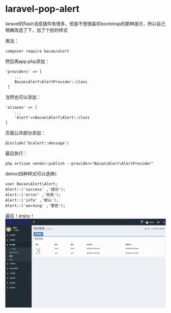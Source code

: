 # laravel-pop-alert
laravel的flash消息插件有很多，但是不想很喜欢bootstrap的那种提示，所以自己稍微改造了下，加了个别的样式


用法：
```
composer require bacao/alert
```  
然后再app.php添加：
```
'providers' => [
    ...
    Bacao\Alert\AlertProvider::class
 ]
```
当然也可以添加：
```
'aliases' => [
    ...
    'Alert'=>Bacao\Alert\Alert::class
]
```
页面公共部分添加：
```
@include('bcalert::message')
```
最后执行：
```
php artisan vendor:publish --provider="Bacao\Alert\AlertProvider"
```
demo(四种样式可以选择):
```
user Bacao\Alert\Alert;
Alert::('success' ,'成功');
Alert::('error' ,'失败');
Alert::('info' ,'默认');
Alert::('warning' ,'警告');
```
最后！enjoy！  
![image](https://github.com/song0223/laravel-pop-alert/blob/master/%E6%BC%94%E7%A4%BA.gif)